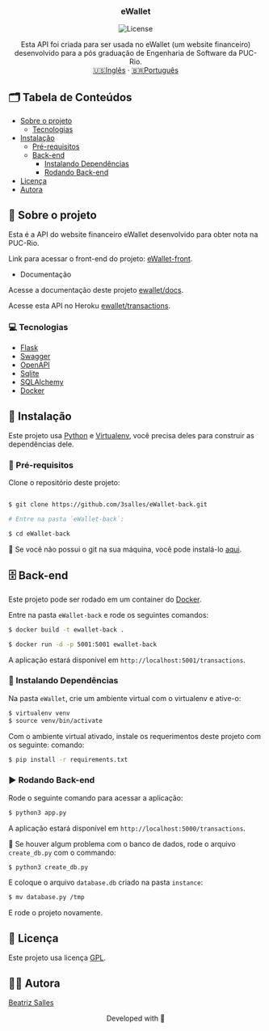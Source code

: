 <p align="center">

  <h3 align="center">eWallet</h3>

<p align="center">
  <img src="https://img.shields.io/static/v1?label=Lincense&message=GPL&color=0000ff" alt="License" />
</p>

<p align="center">
    Esta API foi criada para ser usada no eWallet (um website financeiro) desenvolvido para a pós graduação de Engenharia de Software da PUC-Rio.
    <br />
    <a href="README.md">🇺🇸Inglês</a>
    ·
    <a href="README-pt.md">🇧🇷Português</a>
  </p>
</p>

<!-- TABLE OF CONTENTS -->
## 🗂 Tabela de Conteúdos

* [Sobre o projeto](#book-sobre-o-projeto)
  * [Tecnologias](#computer-technologies)
* [Instalação](#bricks-instalaçao)
  * [Pré-requisitos](#construction-pre-requisitos)
  * [Back-end](#file_cabinet-back-end)
    * [Instalando Dependências](#construction-instalando-dependencias)
    <!-- * [Setting Back-end](#wrench-setting-back-end) -->
    * [Rodando Back-end](#arrow_forward-rodando-back-end)
* [Licença](#page_facing_up-licença)
* [Autora](#woman_technologist-autora)

## :book: Sobre o projeto

Esta é a API do website financeiro eWallet desenvolvido para obter nota na PUC-Rio.

Link para acessar o front-end do projeto: [eWallet-front](https://github.com/3salles/eWallet-front).

* Documentação

Acesse a documentação deste projeto [ewallet/docs](https://ewallet-42d06a204d9c.herokuapp.com/openapi/swagger#).

Acesse esta API no Heroku [ewallet/transactions](https://ewallet-42d06a204d9c.herokuapp.com/transactions).



### :computer: Tecnologias

* [Flask](https://flask.palletsprojects.com/en/2.3.x)
* [Swagger](https://swagger.io/)
* [OpenAPI](https://www.openapis.org)
* [Sqlite](https://www.sqlite.org/index.html)
* [SQLAlchemy](https://www.sqlalchemy.org/)
* [Docker](https://www.docker.com)

## :bricks: Instalação

Este projeto usa [Python](https://www.python.org) e [Virtualenv](https://virtualenv.pypa.io/en/latest/), você precisa deles para construir as dependências dele.

### :construction: Pré-requisitos

Clone o repositório deste projeto:

```bash

$ git clone https://github.com/3salles/eWallet-back.git

# Entre na pasta `eWallet-back`:

$ cd eWallet-back
```
🚨 Se você não possui o git na sua máquina, você pode instalá-lo [aqui](https://git-scm.com/downloads).

## :file_cabinet: Back-end

Este projeto pode ser rodado em um container do [Docker](https://www.docker.com).

Entre na pasta `eWallet-back` e rode os seguintes comandos:

```bash
$ docker build -t ewallet-back .

$ docker run -d -p 5001:5001 ewallet-back 
``` 

A aplicação estará disponível em `http://localhost:5001/transactions`.

### :construction: Instalando Dependências

Na pasta `eWallet`, crie um ambiente virtual com o virtualenv e ative-o:

```bash
$ virtualenv venv
$ source venv/bin/activate
```

Com o ambiente virtual ativado, instale os requerimentos deste projeto com os seguinte: comando:

```bash
$ pip install -r requirements.txt
```

### :arrow_forward: Rodando Back-end

Rode o seguinte comando para acessar a aplicação:

```bash
$ python3 app.py
```

A aplicação estará disponível em `http://localhost:5000/transactions`.


🚨 Se houver algum problema com o banco de dados, rode o arquivo `create_db.py` com o commando:

```bash
$ python3 create_db.py
```

E coloque o arquivo `database.db` criado na pasta `instance`:

```bash
$ mv database.py /tmp
```

E rode o projeto novamente.

## :page_facing_up: Licença

Este projeto usa licença [GPL](https://github.com/3salles/eWallet-back/blob/main/LICENSE).

## :woman_technologist: Autora

[Beatriz Salles](https://github.com/3salles)

<p align="center">Developed with 💜</p>
